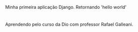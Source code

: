 Minha primeira aplicação Django. Retornando 'hello world'
#
Aprendendo pelo curso da Dio com professor Rafael Galleani.
